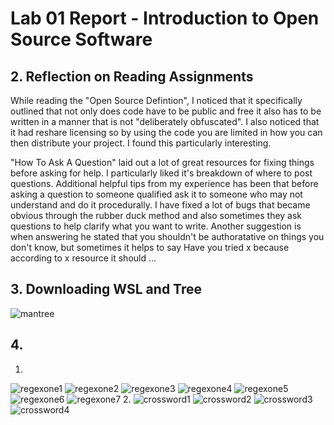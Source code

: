 # Lab 01 Report - Introduction to Open Source Software

## 2. Reflection on Reading Assignments
While reading the "Open Source Defintion", I noticed that it specifically outlined that not only does code have to be public and free it also has to be written in a manner that is not "deliberately obfuscated". I also noticed that it had reshare licensing so by using the code you are limited in how you can then distribute your project. I found this particularly interesting. 

"How To Ask A Question" laid out a lot of great resources for fixing things before asking for help. I particularly liked it's breakdown of where to post questions. Additional helpful tips from my experience has been that before asking a question to someone qualified ask it to someone who may not understand and do it procedurally. I have fixed a lot of bugs that became obvious through the rubber duck method and also sometimes they ask questions to help clarify what you want to write. Another suggestion is when answering he stated that you shouldn't be authoratative on things you don't know, but sometimes it helps to say Have you tried x because according to x resource it should ...


## 3. Downloading WSL and Tree
![mantree](https://user-images.githubusercontent.com/44532905/149565373-a8215478-c3df-4d36-8524-9d28ea025d38.PNG)

## 4.
1.
![regexone1](https://user-images.githubusercontent.com/44532905/149566891-8ee88795-d988-48f2-92be-7b2e344931bd.PNG)
![regexone2](https://user-images.githubusercontent.com/44532905/149567343-befd9b58-a4a3-4425-96ad-0f0f5ba72ac2.PNG)
![regexone3](https://user-images.githubusercontent.com/44532905/149574398-eb68d382-07f9-4a5b-a817-87e154ae34af.PNG)
![regexone4](https://user-images.githubusercontent.com/44532905/149574414-cc0e7b7e-0c4c-4a12-9da9-fcc98adfb76c.PNG)
![regexone5](https://user-images.githubusercontent.com/44532905/149574694-b3cbde2e-3f7f-48c3-a081-aaa59b8ff031.PNG)
![regexone6](https://user-images.githubusercontent.com/44532905/149574681-5d5422ff-e727-4719-b0f3-fd16266051c3.PNG)
![regexone7](https://user-images.githubusercontent.com/44532905/149574589-850be833-941b-49fa-86f1-e4c9f00d3166.PNG)
2.
<nl>
![crossword1](https://user-images.githubusercontent.com/44532905/149577236-7e5bb49d-e4f1-47ef-a6df-461d11ce4eef.PNG)
![crossword2](https://user-images.githubusercontent.com/44532905/149577258-6ed058b2-c483-4ba3-ae1e-37a7d8ac2e43.PNG)
![crossword3](https://user-images.githubusercontent.com/44532905/149577255-dc49cb30-cc6c-49dd-9a52-b9cd0e9c7877.PNG)
![crossword4](https://user-images.githubusercontent.com/44532905/149577259-1dea32dc-bba8-48ca-9a03-a0fa82bca643.PNG)
